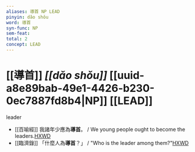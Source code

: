```yaml
---
aliases: 導首 NP LEAD
pinyin: dǎo shǒu
word: 導首
syn-func: NP
sem-feat: 
total: 2
concept: LEAD 
---
```

# [[導首]] *[[dǎo shǒu]]*  [[uuid-a8e89bab-49e1-4426-b230-0ec7887fd8b4|NP]] [[LEAD]]
leader
 - [[百喻經]] 我諸年少應為**導首**。 / We young people ought to become the leaders.[HXWD](https://hxwd.org/textview.html?location=KR6b0066_T_003-0551a.32)
 - [[臨濟錄]] 「什麼人為**導首**？」 / "Who is the leader among them?"[HXWD](https://hxwd.org/textview.html?location=KR6q0053_T_001-0505b.53)